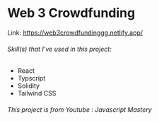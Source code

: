 # Web 3 Crowdfunding 

Link: https://web3crowdfundinggg.netlify.app/

###### Skill(s) that I've used in this project:
- React
- Typscript
- Solidity
- Tailwind CSS

###### This project is from Youtube : Javascript Mastery

